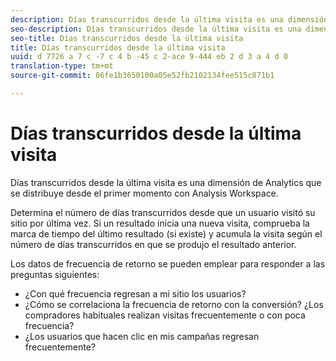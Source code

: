 ```yaml
---
description: Días transcurridos desde la última visita es una dimensión de Analytics que se distribuye desde el primer momento con Analysis Workspace.
seo-description: Días transcurridos desde la última visita es una dimensión de Analytics que se distribuye desde el primer momento con Analysis Workspace.
seo-title: Días transcurridos desde la última visita
title: Días transcurridos desde la última visita
uuid: d 7726 a 7 c -7 c 4 b -45 c 2-ace 9-444 eb 2 d 3 a 4 d 0
translation-type: tm+mt
source-git-commit: 86fe1b3650100a05e52fb2102134fee515c871b1

---
```



# Días transcurridos desde la última visita

Días transcurridos desde la última visita es una dimensión de Analytics que se distribuye desde el primer momento con Analysis Workspace.

Determina el número de días transcurridos desde que un usuario visitó su sitio por última vez. Si un resultado inicia una nueva visita, comprueba la marca de tiempo del último resultado (si existe) y acumula la visita según el número de días transcurridos en que se produjo el resultado anterior.

Los datos de frecuencia de retorno se pueden emplear para responder a las preguntas siguientes:

* ¿Con qué frecuencia regresan a mi sitio los usuarios?
* ¿Cómo se correlaciona la frecuencia de retorno con la conversión? ¿Los compradores habituales realizan visitas frecuentemente o con poca frecuencia?
* ¿Los usuarios que hacen clic en mis campañas regresan frecuentemente?

